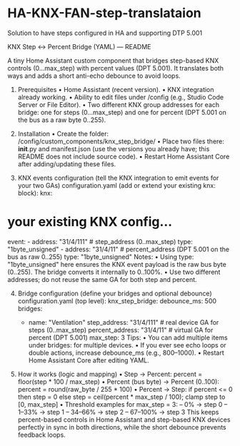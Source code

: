 # HA-KNX-FAN-step-translataion
Solution to have steps configured in HA and supporting DTP 5.001

KNX Step ↔ Percent Bridge (YAML) — README

A tiny Home Assistant custom component that bridges step-based KNX controls (0…max\_step) with percent values (DPT 5.001). It translates both ways and adds a short anti-echo debounce to avoid loops.

1. Prerequisites
   • Home Assistant (recent version).
   • KNX integration already working.
   • Ability to edit files under /config (e.g., Studio Code Server or File Editor).
   • Two different KNX group addresses for each bridge: one for steps (0…max\_step) and one for percent (DPT 5.001 on the bus as a raw byte 0..255).

2. Installation
   • Create the folder: /config/custom\_components/knx\_step\_bridge/
   • Place two files there: **init**.py and manifest.json (use the versions you already have; this README does not include source code).
   • Restart Home Assistant Core after adding/updating these files.

3. KNX events configuration (tell the KNX integration to emit events for your two GAs)
   configuration.yaml (add or extend your existing knx: block):
   knx:

# your existing KNX config…

event:
\- address: "31/4/111"    # step\_address (0..max\_step)
type: "1byte\_unsigned"
\- address: "31/4/11"     # percent\_address (DPT 5.001 on the bus as raw 0..255)
type: "1byte\_unsigned"
Notes:
• Using type: "1byte\_unsigned" here ensures the KNX event payload is the raw bus byte (0..255). The bridge converts it internally to 0..100%.
• Use two different addresses; do not reuse the same GA for both step and percent.

4. Bridge configuration (define your bridges and optional debounce)
   configuration.yaml (top level):
   knx\_step\_bridge:
   debounce\_ms: 500
   bridges:

   * name: "Ventilation"
     step\_address: "31/4/111"     # real device GA for steps (0..max\_step)
     percent\_address: "31/4/11"   # virtual GA for percent (DPT 5.001)
     max\_step: 3
     Tips:
     • You can add multiple items under bridges: for multiple devices.
     • If you ever see echo loops or double actions, increase debounce\_ms (e.g., 800–1000).
     • Restart Home Assistant Core after editing YAML.

5. How it works (logic and mapping)
   • Step → Percent: percent = floor(step \* 100 / max\_step)
   • Percent (bus byte) → Percent (0..100): percent = round(raw\_byte / 255 \* 100)
   • Percent → Step: if percent <= 0 then step = 0 else step = ceil(percent \* max\_step / 100); clamp step to \[0, max\_step]
   • Threshold examples for max\_step = 3:
   – 0% → step 0
   – 1–33% → step 1
   – 34–66% → step 2
   – 67–100% → step 3
   This keeps percent-based controls in Home Assistant and step-based KNX devices perfectly in sync in both directions, while the short debounce prevents feedback loops.
